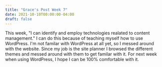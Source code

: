 ```yaml
---
title: "Grace's Post Week 7"
date: 2021-10-10T00:00:00-04:00
draft: false
---
```


This week, "I can identify and employ technologies realated to content management." I can do this because of teaching myself how to use WordPress. I'm not familar with WordPress at all yet, so I messed around with the website. Since my job is the site planner I browsed the different themes and messed around with them to get familar with it. For next week when using WordPress, I hope I can be 100% comfortable with it.
